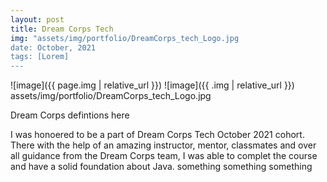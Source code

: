 ```yaml
---
layout: post
title: Dream Corps Tech
img: "assets/img/portfolio/DreamCorps_tech_Logo.jpg
date: October, 2021
tags: [Lorem]
---
```


![image]({{ page.img | relative_url }})
![image]({{ .img | relative_url }})
assets/img/portfolio/DreamCorps_tech_Logo.jpg

Dream Corps defintions here

I was honoered to be a part of Dream Corps Tech October 2021 cohort. There with the help of an amazing instructor, mentor, classmates and over all guidance from the Dream Corps team, I was able to complet the course and have a solid foundation about Java. something something something

